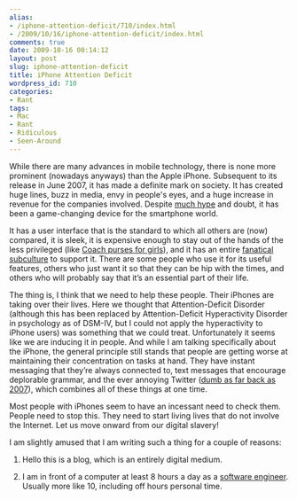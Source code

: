 ```yaml
---
alias:
- /iphone-attention-deficit/710/index.html
- /2009/10/16/iphone-attention-deficit/index.html
comments: true
date: 2009-10-16 00:14:12
layout: post
slug: iphone-attention-deficit
title: iPhone Attention Deficit
wordpress_id: 710
categories:
- Rant
tags:
- Mac
- Rant
- Ridiculous
- Seen-Around
---
```


While there are many advances in mobile technology, there is none more prominent (nowadays anyways) than the Apple iPhone.  Subsequent to its release in June 2007, it has made a definite mark on society.  It has created huge lines, buzz in media, envy in people's eyes, and a huge increase in revenue for the companies involved.  Despite [much hype](http://www.goingthewongway.com/165/why-hype-up-the-iphone/) and doubt, it has been a game-changing device for the smartphone world.

It has a user interface that is the standard to which all others are (now) compared, it is sleek, it is expensive enough to stay out of the hands of the less privileged (like [Coach purses for girls](http://www.goingthewongway.com/179/applegeeks-coachgirls/)), and it has an entire [fanatical subculture](http://www.goingthewongway.com/10/fanaticism/) to support it. There are some people who use it for its useful features, others who just want it so that they can be hip with the times, and others who will probably say that it’s an essential part of their life.

The thing is, I think that we need to help these people. Their iPhones are taking over their lives. Here we thought that Attention-Deficit Disorder (although this has been replaced by Attention-Deficit Hyperactivity Disorder in psychology as of DSM-IV, but I could not apply the hyperactivity to iPhone users) was something that we could treat. Unfortunately it seems like we are inducing it in people. And while I am talking specifically about the iPhone, the general principle still stands that people are getting worse at maintaining their concentration on tasks at hand. They have instant messaging that they’re always connected to, text messages that encourage deplorable grammar, and the ever annoying Twitter ([dumb as far back as 2007](http://www.goingthewongway.com/83/tweedle-dee-twitter-dumb/)), which combines all of these things at one time.

Most people with iPhones seem to have an incessant need to check them. People need to stop this. They need to start living lives that do not involve the Internet. Let us move onward from our digital slavery!

I am slightly amused that I am writing such a thing for a couple of reasons:




  1. Hello this is a blog, which is an entirely digital medium.


  2. I am in front of a computer at least 8 hours a day as a [software engineer](http://www.goingthewongway.com/about/).  Usually more like 10, including off hours personal time.


